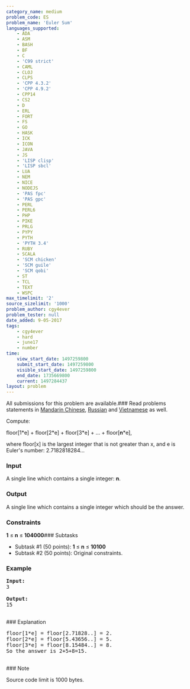 ```yaml
---
category_name: medium
problem_code: ES
problem_name: 'Euler Sum'
languages_supported:
    - ADA
    - ASM
    - BASH
    - BF
    - C
    - 'C99 strict'
    - CAML
    - CLOJ
    - CLPS
    - 'CPP 4.3.2'
    - 'CPP 4.9.2'
    - CPP14
    - CS2
    - D
    - ERL
    - FORT
    - FS
    - GO
    - HASK
    - ICK
    - ICON
    - JAVA
    - JS
    - 'LISP clisp'
    - 'LISP sbcl'
    - LUA
    - NEM
    - NICE
    - NODEJS
    - 'PAS fpc'
    - 'PAS gpc'
    - PERL
    - PERL6
    - PHP
    - PIKE
    - PRLG
    - PYPY
    - PYTH
    - 'PYTH 3.4'
    - RUBY
    - SCALA
    - 'SCM chicken'
    - 'SCM guile'
    - 'SCM qobi'
    - ST
    - TCL
    - TEXT
    - WSPC
max_timelimit: '2'
source_sizelimit: '1000'
problem_author: cgy4ever
problem_tester: null
date_added: 9-05-2017
tags:
    - cgy4ever
    - hard
    - june17
    - number
time:
    view_start_date: 1497259800
    submit_start_date: 1497259800
    visible_start_date: 1497259800
    end_date: 1735669800
    current: 1497284437
layout: problem
---
```

All submissions for this problem are available.### Read problems statements in [Mandarin Chinese](http://www.codechef.com/download/translated/JUNE17/mandarin/ES.pdf), [Russian](http://www.codechef.com/download/translated/JUNE17/russian/ES.pdf) and [Vietnamese](http://www.codechef.com/download/translated/JUNE17/vietnamese/ES.pdf) as well.

Compute:

 floor\[1\*e\] + floor\[2\*e\] + floor\[3\*e\] + ... + floor\[**n**\*e\],

where floor\[x\] is the largest integer that is not greater than x, and e is Euler's number: 2.7182818284...

### Input

A single line which contains a single integer: **n**.

### Output

A single line which contains a single integer which should be the answer.

### Constraints

**1** ≤ **n** ≤ **104000**### Subtasks

- Subtask #1 (50 points): **1** ≤ **n** ≤ **10100**
- Subtask #2 (50 points): Original constraints.

### Example

<pre><b>Input:</b>
3

<b>Output:</b>
15

</pre>### Explanation
<pre>
floor[1*e] = floor[2.71828..] = 2.
floor[2*e] = floor[5.43656..] = 5.
floor[3*e] = floor[8.15484..] = 8.
So the answer is 2+5+8=15.

</pre>### Note
Source code limit is 1000 bytes.
